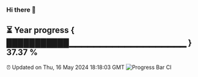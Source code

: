 ### Hi there 👋
⏳ Year progress { ███████████▁▁▁▁▁▁▁▁▁▁▁▁▁▁▁▁▁▁▁ } 37.37 %
---
⏰ Updated on Thu, 16 May 2024 18:18:03 GMT
![Progress Bar CI](https://github.com/liununu/liununu/workflows/Progress%20Bar%20CI/badge.svg)
